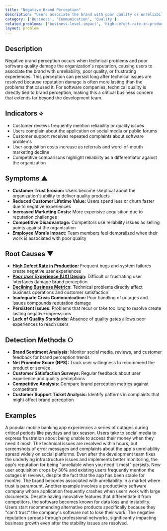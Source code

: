 ```yaml
---
title: "Negative Brand Perception"
description: "Users associate the brand with poor quality or unreliability due to technical problems."
category: ['Business', 'Communication', 'Quality']
related_problems: ['business-level-impact', 'high-defect-rate-in-production', 'poor-user-experience-ux-design']
layout: problem
---
```


## Description

Negative brand perception occurs when technical problems and poor software quality damage the organization's reputation, causing users to associate the brand with unreliability, poor quality, or frustrating experiences. This perception can persist long after technical issues are resolved because reputation damage is often more lasting than the problems that caused it. For software companies, technical quality is directly tied to brand perception, making this a critical business concern that extends far beyond the development team.

## Indicators ⟡
- Customer reviews frequently mention reliability or quality issues
- Users complain about the application on social media or public forums
- Customer support receives repeated complaints about software problems
- User acquisition costs increase as referrals and word-of-mouth marketing decline
- Competitive comparisons highlight reliability as a differentiator against the organization

## Symptoms ▲
- **Customer Trust Erosion:** Users become skeptical about the organization's ability to deliver quality products
- **Reduced Customer Lifetime Value:** Users spend less or churn faster due to negative experiences
- **Increased Marketing Costs:** More expensive acquisition due to reputation challenges
- **Competitive Disadvantage:** Competitors use reliability issues as selling points against the organization
- **Employee Morale Impact:** Team members feel demoralized when their work is associated with poor quality

## Root Causes ▼
- **[High Defect Rate in Production](high-defect-rate-in-production.md):** Frequent bugs and system failures create negative user experiences
- **[Poor User Experience (UX) Design](poor-user-experience-ux-design.md):** Difficult or frustrating user interfaces damage brand perception
- **[Declining Business Metrics](declining-business-metrics.md):** Technical problems directly affect business operations and customer satisfaction
- **Inadequate Crisis Communication:** Poor handling of outages and issues compounds reputation damage
- **Persistent Issues:** Problems that recur or take too long to resolve create lasting negative impressions
- **Lack of Quality Standards:** Absence of quality gates allows poor experiences to reach users

## Detection Methods ○
- **Brand Sentiment Analysis:** Monitor social media, reviews, and customer feedback for brand perception trends
- **Net Promoter Score (NPS):** Track user willingness to recommend the product or service
- **Customer Satisfaction Surveys:** Regular feedback about user experience and quality perceptions
- **Competitive Analysis:** Compare brand perception metrics against competitors
- **Customer Support Ticket Analysis:** Identify patterns in complaints that might affect brand perception

## Examples

A popular mobile banking app experiences a series of outages during critical periods like paydays and tax season. Users take to social media to express frustration about being unable to access their money when they need it most. The technical issues are resolved within hours, but screenshots of error messages and complaints about the app's unreliability spread widely on social platforms. Even after the development team fixes the underlying infrastructure issues and implements better monitoring, the app's reputation for being "unreliable when you need it most" persists. New user acquisition drops by 30% and existing users frequently mention the outages in reviews, despite the fact that the app has been stable for months. The brand becomes associated with unreliability in a market where trust is paramount. Another example involves a productivity software company whose application frequently crashes when users work with large documents. Despite having innovative features that differentiate it from competitors, the software becomes known for data loss and instability. Users start recommending alternative products specifically because they "can't trust" the company's software not to lose their work. The negative reputation spreads through professional networks, significantly impacting business growth even after the stability issues are resolved.
